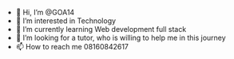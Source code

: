 - 👋 Hi, I’m @GOA14
- 👀 I’m interested in Technology 
- 🌱 I’m currently learning Web development full stack
- 💞️ I’m looking for a tutor, who is willing to help me in this journey 
- 📫 How to reach me 08160842617

<!---
GOA14/GOA14 is a ✨ special ✨ repository because its `README.md` (this file) appears on your GitHub profile.
You can click the Preview link to take a look at your changes.
--->
